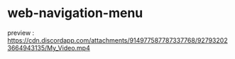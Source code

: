 # web-navigation-menu
preview : https://cdn.discordapp.com/attachments/914977587787337768/927932023664943135/My_Video.mp4
